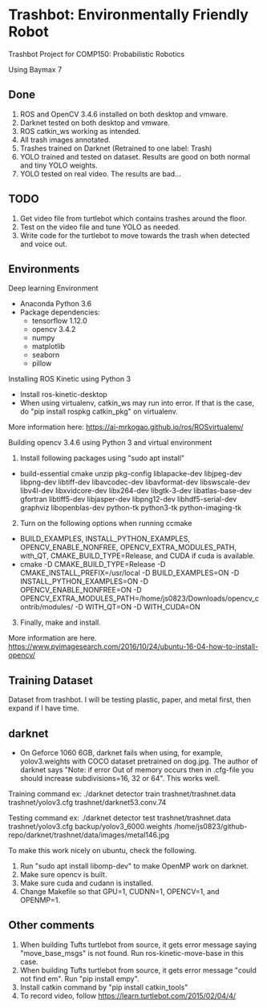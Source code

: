 # Trashbot: Environmentally Friendly Robot
Trashbot Project for COMP150: Probabilistic Robotics

Using Baymax 7

## Done
1. ROS and OpenCV 3.4.6 installed on both desktop and vmware.
2. Darknet tested on both desktop and vmware.
3. ROS catkin_ws working as intended.
4. All trash images annotated.
5. Trashes trained on Darknet (Retrained to one label: Trash)
6. YOLO trained and tested on dataset. Results are good on both normal and tiny YOLO weights.
7. YOLO tested on real video. The results are bad...

## TODO
1. Get video file from turtlebot which contains trashes around the floor.
2. Test on the video file and tune YOLO as needed.
3. Write code for the turtlebot to move towards the trash when detected and voice out.

## Environments
Deep learning Environment
  - Anaconda Python 3.6
  - Package dependencies:
    - tensorflow 1.12.0
    - opencv 3.4.2
    - numpy
    - matplotlib
    - seaborn
    - pillow

Installing ROS Kinetic using Python 3
  - Install ros-kinetic-desktop
  - When using virtualenv, catkin_ws may run into error. If that is the case, do "pip install rospkg catkin_pkg" on virtualenv.

More information here: https://ai-mrkogao.github.io/ros/ROSvirtualenv/

Building opencv 3.4.6 using Python 3 and virtual environment
1. Install following packages using "sudo apt install"
  - build-essential cmake unzip pkg-config liblapacke-dev libjpeg-dev libpng-dev libtiff-dev libavcodec-dev libavformat-dev libswscale-dev libv4l-dev libxvidcore-dev libx264-dev libgtk-3-dev libatlas-base-dev gfortran libtiff5-dev libjasper-dev libpng12-dev libhdf5-serial-dev graphviz libopenblas-dev python-tk python3-tk python-imaging-tk
2. Turn on the following options when running ccmake
  - BUILD_EXAMPLES, INSTALL_PYTHON_EXAMPLES, OPENCV_ENABLE_NONFREE, OPENCV_EXTRA_MODULES_PATH, with_QT, CMAKE_BUILD_TYPE=Release, and CUDA if cuda is available.
  - cmake -D CMAKE_BUILD_TYPE=Release -D CMAKE_INSTALL_PREFIX=/usr/local -D BUILD_EXAMPLES=ON -D INSTALL_PYTHON_EXAMPLES=ON -D OPENCV_ENABLE_NONFREE=ON -D OPENCV_EXTRA_MODULES_PATH=/home/js0823/Downloads/opencv_contrib/modules/ -D WITH_QT=ON -D WITH_CUDA=ON
3. Finally, make and install.

More information are here.
https://www.pyimagesearch.com/2016/10/24/ubuntu-16-04-how-to-install-opencv/

## Training Dataset
Dataset from trashbot.
I will be testing plastic, paper, and metal first, then expand if I have time.

## darknet
- On Geforce 1060 6GB, darknet fails when using, for example, yolov3.weights with COCO dataset pretrained on dog.jpg. The author of darknet says "Note: if error Out of memory occurs then in .cfg-file you should increase subdivisions=16, 32 or 64". This works well.

Training command ex: ./darknet detector train trashnet/trashnet.data trashnet/yolov3.cfg trashnet/darknet53.conv.74

Testing command ex: ./darknet detector test trashnet/trashnet.data trashnet/yolov3.cfg backup/yolov3_6000.weights /home/js0823/github-repo/darknet/trashnet/data/images/metal146.jpg

To make this work nicely on ubuntu, check the following.
1. Run "sudo apt install libomp-dev" to make OpenMP work on darknet.
2. Make sure opencv is built.
3. Make sure cuda and cudann is installed.
4. Change Makefile so that GPU=1, CUDNN=1, OPENCV=1, and OPENMP=1.

## Other comments
1. When building Tufts turtlebot from source, it gets error message saying "move_base_msgs" is not found. Run ros-kinetic-move-base in this case.
2. When building Tufts turtlebot from source, it gets error message "could not find em". Run "pip install empy".
3. Install catkin command by "pip install catkin_tools"
4. To record video, follow https://learn.turtlebot.com/2015/02/04/4/
